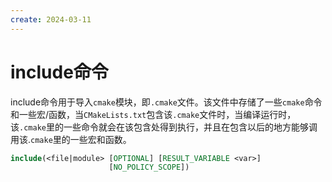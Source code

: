 ```yaml
---
create: 2024-03-11
---
```

# include命令

​	include命令用于导入`cmake`模块，即`.cmake`文件。该文件中存储了一些`cmake`命令和一些宏/函数，当`CMakeLists.txt`包含该`.cmake`文件时，当编译运行时，该`.cmake`里的一些命令就会在该包含处得到执行，并且在包含以后的地方能够调用该.`cmake`里的一些宏和函数。

```cmake
include(<file|module> [OPTIONAL] [RESULT_VARIABLE <var>]
                      [NO_POLICY_SCOPE])
```



